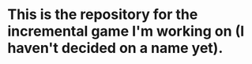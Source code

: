 # This is the repository for the incremental game I'm working on (I haven't decided on a name yet).
